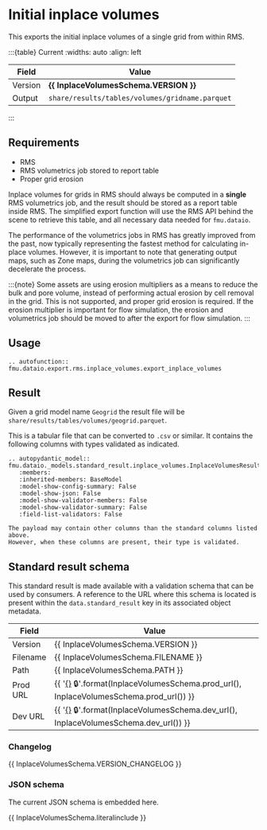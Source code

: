 # Initial inplace volumes

This exports the initial inplace volumes of a single grid from within RMS.

:::{table} Current
:widths: auto
:align: left

| Field | Value |
| --- | --- |
| Version | **{{ InplaceVolumesSchema.VERSION }}** |
| Output | `share/results/tables/volumes/gridname.parquet` |
:::

## Requirements

- RMS
- RMS volumetrics job stored to report table
- Proper grid erosion

Inplace volumes for grids in RMS should always be computed in a **single** RMS
volumetrics job, and the result should be stored as a report table inside RMS.
The simplified export function will use the RMS API behind the scene to
retrieve this table, and all necessary data needed for `fmu.dataio`.

The performance of the volumetrics jobs in RMS has greatly improved from the
past, now typically representing the fastest method for calculating in-place
volumes. However, it is important to note that generating output maps, such as
Zone maps, during the volumetrics job can significantly decelerate the process.

:::{note}
Some assets are using erosion multipliers as a means to reduce the bulk
and pore volume, instead of performing actual erosion by cell removal in the
grid. This is not supported, and proper grid erosion is required. If the erosion
multiplier is important for flow simulation, the erosion and volumetrics job
should be moved to after the export for flow simulation.
:::

## Usage

```{eval-rst}
.. autofunction:: fmu.dataio.export.rms.inplace_volumes.export_inplace_volumes
```

## Result

Given a grid model name `Geogrid` the result file will be
`share/results/tables/volumes/geogrid.parquet`.

This is a tabular file that can be converted to `.csv` or similar. It contains
the following columns with types validated as indicated.

```{eval-rst}
.. autopydantic_model:: fmu.dataio._models.standard_result.inplace_volumes.InplaceVolumesResultRow
   :members:
   :inherited-members: BaseModel
   :model-show-config-summary: False
   :model-show-json: False
   :model-show-validator-members: False
   :model-show-validator-summary: False
   :field-list-validators: False
```

```{note}
The payload may contain other columns than the standard columns listed above.
However, when these columns are present, their type is validated.
```

## Standard result schema

This standard result is made available with a validation schema that can be
used by consumers. A reference to the URL where this schema is located is
present within the `data.standard_result` key in its associated object metadata.

| Field | Value |
| --- | --- |
| Version | {{ InplaceVolumesSchema.VERSION }} |
| Filename | {{ InplaceVolumesSchema.FILENAME }} |
| Path | {{ InplaceVolumesSchema.PATH }} |
| Prod URL | {{ '[{}]({}) 🔒'.format(InplaceVolumesSchema.prod_url(), InplaceVolumesSchema.prod_url()) }}
| Dev URL | {{ '[{}]({}) 🔒'.format(InplaceVolumesSchema.dev_url(), InplaceVolumesSchema.dev_url()) }}

### Changelog

{{ InplaceVolumesSchema.VERSION_CHANGELOG }}

### JSON schema

The current JSON schema is embedded here.

{{ InplaceVolumesSchema.literalinclude }}
